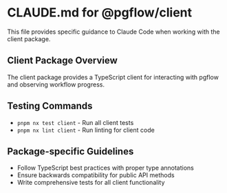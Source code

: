 # CLAUDE.md for @pgflow/client

This file provides specific guidance to Claude Code when working with the client package.

## Client Package Overview

The client package provides a TypeScript client for interacting with pgflow and observing workflow progress.

## Testing Commands

- `pnpm nx test client` - Run all client tests
- `pnpm nx lint client` - Run linting for client code

## Package-specific Guidelines

- Follow TypeScript best practices with proper type annotations
- Ensure backwards compatibility for public API methods
- Write comprehensive tests for all client functionality
